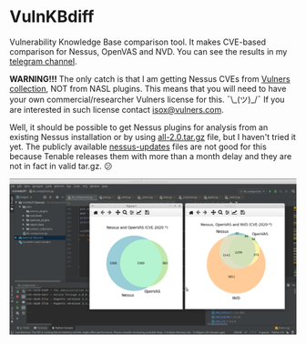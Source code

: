 # VulnKBdiff

Vulnerability Knowledge Base comparison tool.  It makes CVE-based comparison for Nessus, OpenVAS and NVD. You can see the results in my [telegram channel](https://t.me/avleonovcom/777). 

**WARNING!!!** The only catch is that I am getting Nessus CVEs from [Vulners collection](https://vulners.com/stats), NOT from NASL plugins. This means that you will need to have your own commercial/researcher Vulners license for this. ¯\\\_(ツ)_/¯ If you are interested in such license contact isox@vulners.com.

Well, it should be possible to get Nessus plugins for analysis from an existing Nessus installation or by using [all-2.0.tar.gz](https://community.tenable.com/s/article/Update-Nessus-Plugins-Using-tar-gz-File) file, but I haven't tried it yet. The publicly available [nessus-updates](https://www.tenable.com/downloads/nessus?loginAttempted=true) files are not good for this because Tenable releases them with more than a month delay and they are not in fact in valid tar.gz. 😕

![Screenshot](https://github.com/leonov-av/vulnkbdiff/blob/master/vulnkbdiff.png)
